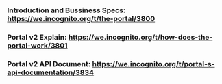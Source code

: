 ### Introduction and Bussiness Specs: https://we.incognito.org/t/the-portal/3800
### Portal v2 Explain: https://we.incognito.org/t/how-does-the-portal-work/3801
### Portal v2 API Document: https://we.incognito.org/t/portal-s-api-documentation/3834 
